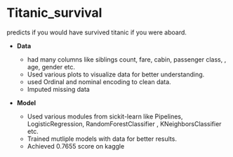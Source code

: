 # Titanic_survival
predicts if you would have survived titanic if you were aboard.

- **Data**
  - had many columns like siblings count, fare, cabin, passenger class, , age, gender etc. 
  - Used various plots to visualize data for better understanding.
  - used Ordinal and nominal encoding to clean data.
  - Imputed missing data

- **Model**
  - Used various modules from sickit-learn like Pipelines, LogisticRegression, RandomForestClassifier , KNeighborsClassifier etc.
  - Trained mutliple models with data for better results.
  - Achieved 0.7655 score on kaggle 
